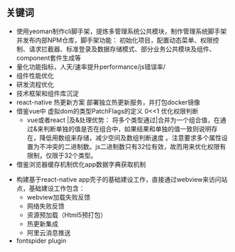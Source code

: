 ## 关键词
- 使用yeoman制作cli脚手架，提炼多管理系统公共模块，制作管理系统脚手架并发布内部NPM仓库，脚手架功能： 初始化项目，配置动态菜单、权限控制、请求拦截器、标准登录及数据存储模式、部分业务公共模块及组件、component套件生成等
- 量化功能指标，人天/速率提升performance/js错误率/
- 组件性能优化
- 研发流程优化
- 技术框架和组件库沉淀
- react-native 热更新方案  部署独立热更新服务，并打包docker镜像
- 借鉴vue中 虚拟dom的类型PatchFlags的定义 0<<1 优化权限判断
  - vue或者react |及&处理优势： 将多个类型通过|合并为一个组合值，在通过&来判断单独的值是否在组合中，如果结果和单独的值一致则说明存在，降低用数组来存储，减少空间及数组判断速度 。注意要求多个属性设置为不冲突的二进制数。js二进制数只有32位有效，故而用来优化权限有限制，仅限于32个类型。
- 借鉴浏览器缓存机制优化app数据字典获取机制
<!-- - 制作rn插件，js和native交互，反射~ -->
- 构建基于react-native app壳子的基础建设工作，直接通过webview来访问站点，基础建设工作包含：
  - webview加载失败反馈
  - 网络失败反馈
  - 资源预加载（Html5预打包）
  - 热更新集成
  - 阿里云消息推送
- fontspider plugin
